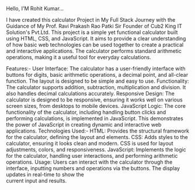 Hello, I'M Rohit Kumar...

I have created this calculator Project in My Full Stack Journey with the Guidance of My Prof. Ravi Prakash Rao Patki Sir Founder of Cub2 King IT Solution's Pvt.Ltd. This project is a simple yet functional calculator built using HTML, CSS, and JavaScript. It aims to provide a clear understanding of how basic web technologies can be used together to create a practical and interactive applications. The calculator performs standard arithmetic operations, making it a useful tool for everyday calculations.

Features:- 
        User Interface: The calculator has a user-friendly interface with buttons for digits, basic arithmetic operations, a decimal point, and all-clear function.
                        The layout is designed to be simple and easy to use.
        Functionality:  The calculator supports addition, subtraction, multiplication and division. It also handles decimal calculations accurately. 
        Responsive Design: The calculator is designed to be responsive, ensuring it works well on various screen sizes, from desktops to mobile devices. 
        JavaScript Logic: The core functionality of the calculator, including handling button clicks and performing calculations, is implemented in JavaScript. This 
                          demonstrates the power of JavaScript in creating dynamic and interactive web applications. 
Technologies Used:-
             HTML: Provides the structural framework for the calculator, defining the layout and elements. 
             CSS:  Adds styles to the calculator, ensuring it looks clean and modern. CSS is used for layout adjustments, colors, and responsiveness.
             JavaScript: Implements the logic for the calculator, handling user interactions, and performing arithmetic operations. 
Usage:  Users can interact with the calculator through the interface, inputting numbers and operations via the buttons. The display updates in real-time to show the  
        current input and results.
